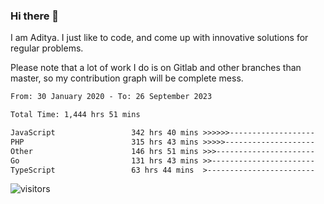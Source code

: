 ### Hi there 👋

I am Aditya. I just like to code, and come up with innovative solutions for regular problems.

Please note that a lot of work I do is on Gitlab and other branches than master, so my contribution graph will be complete mess.

<!--START_SECTION:waka-->

```txt
From: 30 January 2020 - To: 26 September 2023

Total Time: 1,444 hrs 51 mins

JavaScript                 342 hrs 40 mins >>>>>>-------------------   23.72 %
PHP                        315 hrs 43 mins >>>>>--------------------   21.85 %
Other                      146 hrs 51 mins >>>----------------------   10.16 %
Go                         131 hrs 43 mins >>-----------------------   09.12 %
TypeScript                 63 hrs 44 mins  >------------------------   04.41 %
```

<!--END_SECTION:waka-->

![visitors](https://visitor-badge.glitch.me/badge?page_id=BrainBuzzer.visitor-badge&left_color=green&right_color=red)
